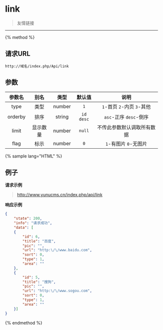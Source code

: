 # link

> 友情链接

---

{% method %}

## 请求URL

    http://域名/index.php/Api/link

## 参数

|参数名|别名|类型|默认值|说明|
|:----:|:--:|:--:|:----:|:--:|
|type|类型|number|`1`|`1`-首页 `2`-内页 `3`-其他|
|orderby|排序|string|`id desc`|`asc`-正序 `desc`-倒序|
|limit|显示数量|number|`null`|不传此参数默认调取所有数据|
|flag|标示|number|`0`|`1`-有图片 `0`-无图片|

{% sample lang="HTML" %}

## 例子

**请求示例**

> http://www.yunucms.cn/index.php/api/link

**响应示例**

```json
{
    "state": 200,
    "info": "请求成功",
    "data": [
    {
        "id": 6,
        "title": "百度",
        "pic": "",
        "url": "http:\/\/www.baidu.com",
        "sort": 0,
        "type": 1,
        "area": ""
    },
    {
        "id": 5,
        "title": "搜狗",
        "pic": "",
        "url": "http:\/\/www.sogou.com",
        "sort": 0,
        "type": 1,
        "area": ""
    }]
}
```

{% endmethod %}
